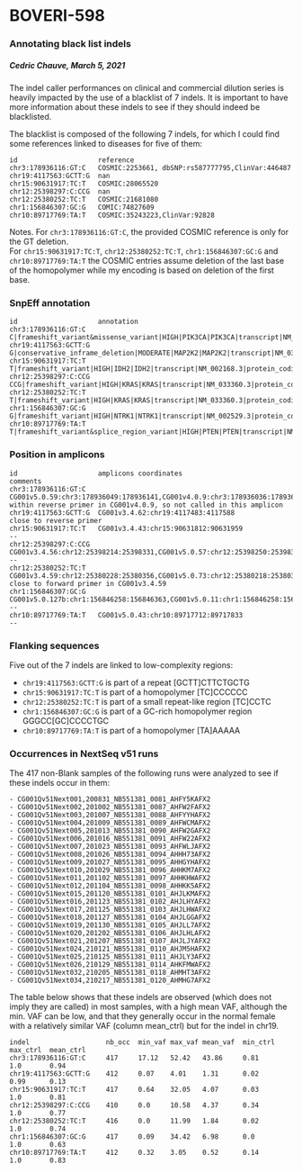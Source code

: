 # BOVERI-598
### Annotating black list indels
##### Cedric Chauve, March 5, 2021

The indel caller performances on clinical and commercial dilution series is
heavily impacted by the use of a blacklist of 7 indels. It is important to have
more information about these indels to see if they should indeed be blacklisted.

The blacklist is composed of the following 7 indels, for which I could find some
references linked to diseases for five of them:

```
id                    reference
chr3:178936116:GT:C   COSMIC:2253661, dbSNP:rs587777795,ClinVar:446487
chr19:4117563:GCTT:G  nan
chr15:90631917:TC:T   COSMIC:28065520
chr12:25398297:C:CCG  nan
chr12:25380252:TC:T   COSMIC:21681080
chr1:156846307:GC:G   COMIC:74827609
chr10:89717769:TA:T   COSMIC:35243223,ClinVar:92828
```

Notes.
For `chr3:178936116:GT:C`, the provided COSMIC reference is only for the GT
deletion.  
For `chr15:90631917:TC:T`, `chr12:25380252:TC:T`, `chr1:156846307:GC:G` and
`chr10:89717769:TA:T` the COSMIC entries assume deletion of the last base of the
homopolymer while my encoding is based on deletion of the first base.

### SnpEff annotation

```
id                    annotation
chr3:178936116:GT:C   C|frameshift_variant&missense_variant|HIGH|PIK3CA|PIK3CA|transcript|NM_006218.3|protein_coding|10/21|c.1658_1659delGTinsC|p.Ser553fs|1815/9093|1658/3207|553/1068||
chr19:4117563:GCTT:G  G|conservative_inframe_deletion|MODERATE|MAP2K2|MAP2K2|transcript|NM_030662.3|protein_coding|2/11|c.154_156delAAG|p.Lys52del|410/1733|154/1203|52/400||
chr15:90631917:TC:T   T|frameshift_variant|HIGH|IDH2|IDH2|transcript|NM_002168.3|protein_coding|4/11|c.435delG|p.Thr146fs|599/1810|435/1359|145/452||,T|frameshift_variant|HIGH|IDH2|IDH2|transcript|NM_001289910.1|protein_coding|4/11|c.279delG|p.Thr94fs|366/1577|279/1203|93/400||,T|frameshift_variant|HIGH|IDH2|IDH2|transcript|NM_001290114.1|protein_coding|2/9|c.45delG|p.Thr16fs|341/1552|45/969|15/322||
chr12:25398297:C:CCG  CCG|frameshift_variant|HIGH|KRAS|KRAS|transcript|NM_033360.3|protein_coding|2/6|c.21_22insCG|p.Val8fs|213/5889|21/570|7/189||,CCG|frameshift_variant|HIGH|KRAS|KRAS|transcript|NM_004985.4|protein_coding|2/5|c.21_22insCG|p.Val8fs|213/5765|21/567|7/188||
chr12:25380252:TC:T   T|frameshift_variant|HIGH|KRAS|KRAS|transcript|NM_033360.3|protein_coding|3/6|c.205delG|p.Asp69fs|397/5889|205/570|69/189||,T|frameshift_variant|HIGH|KRAS|KRAS|transcript|NM_004985.4|protein_coding|3/5|c.205delG|p.Asp69fs|397/5765|205/567|69/188||
chr1:156846307:GC:G   G|frameshift_variant|HIGH|NTRK1|NTRK1|transcript|NM_002529.3|protein_coding|14/17|c.1753delC|p.Leu585fs|1809/2655|1753/2391|585/796||INFO_REALIGN_3_PRIME,G|frameshift_variant|HIGH|NTRK1|NTRK1|transcript|NM_001007792.1|protein_coding|14/17|c.1645delC|p.Leu549fs|1725/2571|1645/2283|549/760||INFO_REALIGN_3_PRIME,G|frameshift_variant|HIGH|NTRK1|NTRK1|transcript|NM_001012331.1|protein_coding|13/16|c.1735delC|p.Leu579fs|1791/2637|1735/2373|579/790||INFO_REALIGN_3_PRIME
chr10:89717769:TA:T   T|frameshift_variant&splice_region_variant|HIGH|PTEN|PTEN|transcript|NM_001304717.2|protein_coding|8/10|c.1319delA|p.Lys440fs|1831/8701|1319/1731|440/576||INFO_REALIGN_3_PRIME,T|frameshift_variant&splice_region_variant|HIGH|PTEN|PTEN|transcript|NM_000314.6|protein_coding|7/9|c.800delA|p.Lys267fs|1832/8702|800/1212|267/403||INFO_REALIGN_3_PRIME,T|frameshift_variant&splice_region_variant|HIGH|PTEN|PTEN|transcript|NM_001304718.1|protein_coding|7/9|c.209delA|p.Lys70fs|1946/8816|209/621|70/206||INFO_REALIGN_3_PRIME
```

### Position in amplicons

```
id                    amplicons coordinates                                                         comments
chr3:178936116:GT:C   CG001v5.0.59:chr3:178936049:178936141,CG001v4.0.9:chr3:178936036:178936133    within reverse primer in CG001v4.0.9, so not called in this amplicon
chr19:4117563:GCTT:G  CG001v3.4.62:chr19:4117483:4117588                                            close to reverse primer
chr15:90631917:TC:T   CG001v3.4.43:chr15:90631812:90631959                                          --
chr12:25398297:C:CCG  CG001v3.4.56:chr12:25398214:25398331,CG001v5.0.57:chr12:25398250:25398330     --
chr12:25380252:TC:T   CG001v3.4.59:chr12:25380228:25380356,CG001v5.0.73:chr12:25380218:25380317     close to forward primer in CG001v3.4.59
chr1:156846307:GC:G   CG001v5.0.127b:chr1:156846258:156846363,CG001v5.0.11:chr1:156846258:156846348 --
chr10:89717769:TA:T   CG001v5.0.43:chr10:89717712:89717833                                          --
```

### Flanking sequences

Five out of the 7 indels are linked to low-complexity regions:
- `chr19:4117563:GCTT:G` is part of a repeat [GCTT]CTTCTGCTG  
- `chr15:90631917:TC:T` is part of a homopolymer [TC]CCCCCC
- `chr12:25380252:TC:T` is part of a small repeat-like region [TC]CCTC  
- `chr1:156846307:GC:G` is part of a GC-rich homopolymer region GGGCC[GC]CCCCTGC
- `chr10:89717769:TA:T` is part of a homopolymer [TA]AAAAA

### Occurrences in NextSeq v51 runs

The 417 non-Blank samples of the following runs were analyzed to see if these
indels occur in them:
```
- CG001Qv51Next001,200831_NB551381_0081_AHFY5KAFX2
- CG001Qv51Next002,201002_NB551381_0087_AHFW2FAFX2
- CG001Qv51Next003,201007_NB551381_0088_AHFYYHAFX2
- CG001Qv51Next004,201009_NB551381_0089_AHFWCMAFX2
- CG001Qv51Next005,201013_NB551381_0090_AHFW2GAFX2
- CG001Qv51Next006,201016_NB551381_0091_AHFW22AFX2
- CG001Qv51Next007,201023_NB551381_0093_AHFWLJAFX2
- CG001Qv51Next008,201026_NB551381_0094_AHHH73AFX2
- CG001Qv51Next009,201027_NB551381_0095_AHHGYHAFX2
- CG001Qv51Next010,201029_NB551381_0096_AHHKM7AFX2
- CG001Qv51Next011,201102_NB551381_0097_AHHKHWAFX2
- CG001Qv51Next012,201104_NB551381_0098_AHHKK5AFX2
- CG001Qv51Next015,201120_NB551381_0101_AHJLKMAFX2
- CG001Qv51Next016,201123_NB551381_0102_AHJLHYAFX2
- CG001Qv51Next017,201125_NB551381_0103_AHJLHWAFX2
- CG001Qv51Next018,201127_NB551381_0104_AHJLGGAFX2
- CG001Qv51Next019,201130_NB551381_0105_AHJLL7AFX2
- CG001Qv51Next020,201202_NB551381_0106_AHJLHLAFX2
- CG001Qv51Next021,201207_NB551381_0107_AHJLJYAFX2
- CG001Qv51Next024,210121_NB551381_0110_AHJM5HAFX2
- CG001Qv51Next025,210125_NB551381_0111_AHJLY3AFX2
- CG001Qv51Next026,210129_NB551381_0114_AHKFMWAFX2
- CG001Qv51Next032,210205_NB551381_0118_AHMHT3AFX2
- CG001Qv51Next034,210217_NB551381_0120_AHMHG7AFX2
```

The table below shows that these indels are observed (which does not imply they
are called) in most samples, with a high mean VAF, although the min. VAF can be
low, and that they generally occur in the normal female with a relatively
similar VAF (column mean_ctrl) but for the indel in chr19.

```
indel                   nb_occ  min_vaf max_vaf mean_vaf  min_ctrl  max_ctrl  mean_ctrl
chr3:178936116:GT:C     417     17.12   52.42   43.86     0.81      1.0       0.94
chr19:4117563:GCTT:G    412     0.07    4.01    1.31      0.02      0.99      0.13
chr15:90631917:TC:T     417     0.64    32.05   4.07      0.03      1.0       0.81
chr12:25398297:C:CCG    410     0.0     10.58   4.37      0.34      1.0       0.77
chr12:25380252:TC:T     416     0.0     11.99   1.84      0.02      1.0       0.74
chr1:156846307:GC:G     417     0.09    34.42   6.98      0.0       1.0       0.63
chr10:89717769:TA:T     412     0.32    3.05    0.52      0.14      1.0       0.83
```
